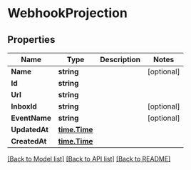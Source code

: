 # WebhookProjection

## Properties

Name | Type | Description | Notes
------------ | ------------- | ------------- | -------------
**Name** | **string** |  | [optional] 
**Id** | **string** |  | 
**Url** | **string** |  | 
**InboxId** | **string** |  | [optional] 
**EventName** | **string** |  | [optional] 
**UpdatedAt** | [**time.Time**](time.Time) |  | 
**CreatedAt** | [**time.Time**](time.Time) |  | 

[[Back to Model list]](../README#documentation-for-models) [[Back to API list]](../README#documentation-for-api-endpoints) [[Back to README]](../README)


